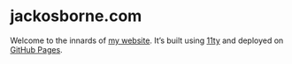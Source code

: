 # jackosborne.com

Welcome to the innards of [my website](http://jackosborne.com). It’s built using
[11ty](https://11ty.dev) and deployed on [GitHub Pages](https://pages.github.com/).